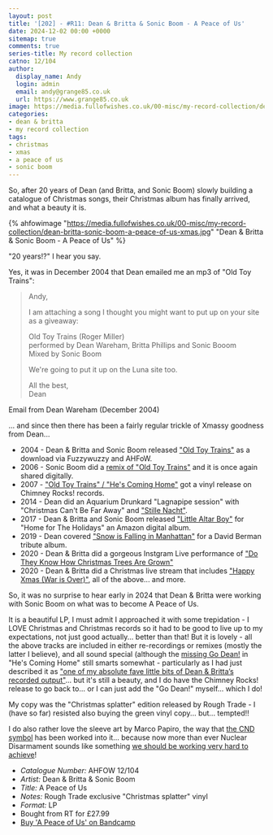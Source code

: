 ```yaml
---
layout: post
title: '[202] - #R11: Dean & Britta & Sonic Boom - A Peace of Us'
date: 2024-12-02 00:00 +0000
sitemap: true
comments: true
series-title: My record collection 
catno: 12/104
author:
  display_name: Andy
  login: admin
  email: andy@grange85.co.uk
  url: https://www.grange85.co.uk
image: https://media.fullofwishes.co.uk/00-misc/my-record-collection/dean-britta-sonic-boom-a-peace-of-us-xmas.jpg
categories:
- dean & britta
- my record collection
tags:
- christmas
- xmas
- a peace of us
- sonic boom
---
```

So, after 20 years of Dean (and Britta, and Sonic Boom) slowly building a catalogue of Christmas songs, their Christmas album has finally arrived, and what a beauty it is.

{% ahfowimage "https://media.fullofwishes.co.uk/00-misc/my-record-collection/dean-britta-sonic-boom-a-peace-of-us-xmas.jpg" "Dean & Britta & Sonic Boom - A Peace of Us" %}

"20 years!?" I hear you say.

Yes, it was in December 2004 that Dean emailed me an mp3 of "Old Toy Trains":

<blockquote>
<p>Andy,</p>
<p>I am attaching a song I thought you might want to put up on your site
as a giveaway:</p>
<p>Old Toy Trains (Roger Miller)<br/>
performed by Dean Wareham, Britta Phillips and Sonic Booom<br/>
Mixed by Sonic Boom</p>
<p>We're going to put it up on the Luna site too.</p>
<p>All the best,<br>
Dean</p>
</blockquote>
<p class="caption">Email from Dean Wareham (December 2004)</p>

... and since then there has been a fairly regular trickle of Xmassy goodness from Dean...

 - 2004 - Dean & Britta and Sonic Boom released ["Old Toy Trains"](/2017/12/15/xmas-countdown-3-dean-warehams-xmas-gifts/) as a download via Fuzzywuzzy and AHFoW.
 - 2006 - Sonic Boom did a [remix of "Old Toy Trains"](/2017/12/15/xmas-countdown-3-dean-warehams-xmas-gifts/) and it is once again shared digitally.
 - 2007 - ["Old Toy Trains" / "He's Coming Home"](/2023/12/21/my-record-collection-097-old-toy-trains-hes-coming-home/) got a vinyl release on Chimney Rocks! records.
 - 2014 - Dean did an Aquarium Drunkard "Lagnapipe session" with "Christmas Can't Be Far Away" and ["Stille Nacht"](https://youtu.be/3auutZ0njng).
 - 2017 - Dean & Britta and Sonic Boom released ["Little Altar Boy"](https://www.amazon.co.uk/Little-Altar-Boy-Sonic-Boom/dp/B0771BKTKV) for "Home for The Holidays" an Amazon digital album.
 - 2019 - Dean covered ["Snow is Falling in Manhattan"](https://soundcloud.com/section26/dean-wareham-snow-is-falling-in-manhattan) for a David Berman tribute album.
 - 2020 - Dean & Britta did a gorgeous Instgram Live performance of ["Do They Know How Christmas Trees Are Grown"](https://www.youtube.com/watch?v=_mgMlLoxcU0)
 - 2020 - Dean & Britta did a Christmas live stream that includes ["Happy Xmas (War is Over)"](https://www.youtube.com/watch?v=nKzbZ3KcuuI), all of the above... and more.

So, it was no surprise to hear early in 2024 that Dean & Britta were working with Sonic Boom on what was to become A Peace of Us.

It is a beautiful LP, I must admit I approached it with some trepidation - I LOVE Christmas and Christmas records so it had to be good to live up to my expectations, not just good actually... better than that! But it is lovely - all the above tracks are included in either re-recordings or remixes (mostly the latter I believe), and all sound special (although the [missing Go Dean!]() in "He's Coming Home" still smarts somewhat - particularly as I had just described it as ["one of my absolute fave little bits of Dean & Britta’s recorded output"](/2023/12/21/my-record-collection-097-old-toy-trains-hes-coming-home/)... but it's still a beauty, and I do have the Chimney Rocks! release to go back to... or I can just add the "Go Dean!" myself... which I do!

My copy was the "Christmas splatter" edition released by Rough Trade - I (have so far) resisted also buying the green vinyl copy... but... tempted!!

I do also rather love the sleeve art by Marco Papiro, the way that [the CND symbol](https://cnduk.org/the-symbol/) has been worked into it... because now more than ever Nuclear Disarmament sounds like something [we should be working very hard to achieve](https://cnduk.org/donate/)!

 - *Catalogue Number:* AHFOW 12/104
 - *Artist:* Dean & Britta & Sonic Boom
 - *Title:* A Peace of Us
 - *Notes:* Rough Trade exclusive "Christmas splatter" vinyl
 - *Format:* LP
 - Bought from RT for £27.99
 - [Buy 'A Peace of Us' on Bandcamp](https://deanandbritta.bandcamp.com/album/a-peace-of-us)


